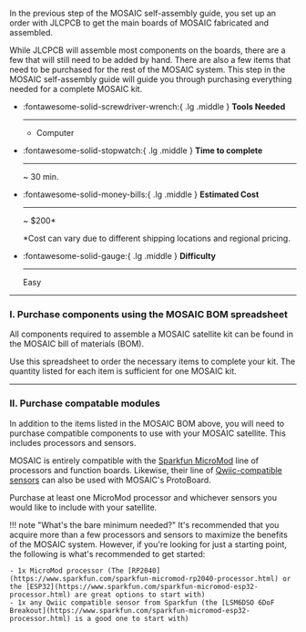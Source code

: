 In the previous step of the MOSAIC self-assembly guide, you set up an order with JLCPCB to get the main boards of MOSAIC fabricated and assembled.

While JLCPCB will assemble most components on the boards, there are a few that will still need to be added by hand. There are also a few items that need to be purchased for the rest of the MOSAIC system. This step in the MOSAIC self-assembly guide will guide you through purchasing everything needed for a complete MOSAIC kit. 

<div class="grid cards" markdown>

-   :fontawesome-solid-screwdriver-wrench:{ .lg .middle } __Tools Needed__

    ---

    - Computer

-   :fontawesome-solid-stopwatch:{ .lg .middle } __Time to complete__

    ---

    ~ 30 min.

-   :fontawesome-solid-money-bills:{ .lg .middle } __Estimated Cost__

    ---

    ~ $200*

    *Cost can vary due to different shipping locations and regional pricing.

-   :fontawesome-solid-gauge:{ .lg .middle } __Difficulty__

    ---

    Easy

</div>

---

### I. Purchase components using the MOSAIC BOM spreadsheet

All components required to assemble a MOSAIC satellite kit can be found in the MOSAIC bill of materials (BOM). 

Use this spreadsheet to order the necessary items to complete your kit. The quantity listed for each item is sufficient for one MOSAIC kit.

---

### II. Purchase compatable modules

In addition to the items listed in the MOSAIC BOM above, you will need to purchase compatible components to use with your MOSAIC satellite. This includes processors and sensors.

MOSAIC is entirely compatible with the [Sparkfun MicroMod](https://www.sparkfun.com/micromod) line of processors and function boards. Likewise, their line of [Qwiic-compatible sensors](https://www.sparkfun.com/sensors.html) can also be used with MOSAIC's ProtoBoard. 

Purchase at least one MicroMod processor and whichever sensors you would like to include with your satellite. 

!!! note "What's the bare minimum needed?"
    It's recommended that you acquire more than a few processors and sensors to maximize the benefits of the MOSAIC system. However, if you're looking for just a starting point, the following is what's recommended to get started:

    - 1x MicroMod processor (The [RP2040](https://www.sparkfun.com/sparkfun-micromod-rp2040-processor.html) or the [ESP32](https://www.sparkfun.com/sparkfun-micromod-esp32-processor.html) are great options to start with)
    - 1x any Qwiic compatible sensor from Sparkfun (the [LSM6DSO 6DoF Breakout](https://www.sparkfun.com/sparkfun-micromod-esp32-processor.html) is a good one to start with)